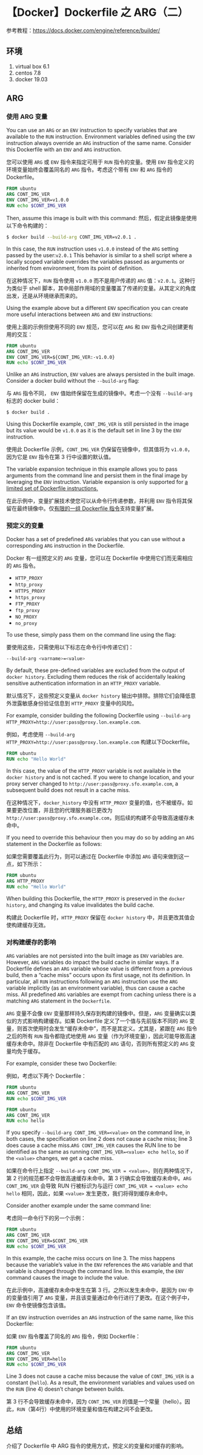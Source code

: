 # 【Docker】Dockerfile 之 ARG（二）

参考教程：https://docs.docker.com/engine/reference/builder/

## 环境

1. virtual box 6.1
2. centos 7.8
3. docker 19.03

## ARG

### 使用 ARG 变量

You can use an `ARG` or an `ENV` instruction to specify variables that are available to the `RUN` instruction. Environment variables defined using the `ENV` instruction always override an `ARG` instruction of the same name. Consider this Dockerfile with an `ENV` and `ARG` instruction.

您可以使用 `ARG` 或 `ENV` 指令来指定可用于 `RUN` 指令的变量。使用 `ENV` 指令定义的环境变量始终会覆盖同名的 `ARG` 指令。考虑这个带有 `ENV` 和 `ARG` 指令的 Dockerfile。

```Dockerfile
FROM ubuntu
ARG CONT_IMG_VER
ENV CONT_IMG_VER=v1.0.0
RUN echo $CONT_IMG_VER
```

Then, assume this image is built with this command:
然后，假定此镜像是使用以下命令构建的：

```sh
$ docker build --build-arg CONT_IMG_VER=v2.0.1 .
```

In this case, the `RUN` instruction uses `v1.0.0` instead of the `ARG` setting passed by the user:`v2.0.1` This behavior is similar to a shell script where a locally scoped variable overrides the variables passed as arguments or inherited from environment, from its point of definition.

在这种情况下，`RUN` 指令使用 `v1.0.0` 而不是用户传递的 `ARG` 值：`v2.0.1`。这种行为类似于 shell 脚本，其中局部作用域的变量覆盖了传递的变量。从其定义的角度出发，还是从环境继承而来的。

Using the example above but a different `ENV` specification you can create more useful interactions between `ARG` and `ENV` instructions:

使用上面的示例但使用不同的 `ENV` 规范，您可以在 `ARG` 和 `ENV` 指令之间创建更有用的交互：

```Dockerfile
FROM ubuntu
ARG CONT_IMG_VER
ENV CONT_IMG_VER=${CONT_IMG_VER:-v1.0.0}
RUN echo $CONT_IMG_VER
```

Unlike an `ARG` instruction, `ENV` values are always persisted in the built image. Consider a docker build without the `--build-arg` flag:

与 `ARG` 指令不同， `ENV` 值始终保留在生成的镜像中。考虑一个没有 `--build-arg` 标志的 docker build：

```sh
$ docker build .
```

Using this Dockerfile example, `CONT_IMG_VER` is still persisted in the image but its value would be `v1.0.0` as it is the default set in line 3 by the `ENV` instruction.

使用此 Dockerfile 示例，`CONT_IMG_VER` 仍保留在镜像中，但其值将为 `v1.0.0`，因为它是 `ENV` 指令在第 3 行中设置的默认值。

The variable expansion technique in this example allows you to pass arguments from the command line and persist them in the final image by leveraging the `ENV` instruction. Variable expansion is only supported for [a limited set of Dockerfile instructions.](https://docs.docker.com/engine/reference/builder/#environment-replacement)

在此示例中，变量扩展技术使您可以从命令行传递参数，并利用 `ENV` 指令将其保留在最终镜像中。仅[有限的一组 Dockerfile 指令](https://docs.docker.com/engine/reference/builder/#environment-replacement)支持变量扩展。

### 预定义的变量

Docker has a set of predefined `ARG` variables that you can use without a corresponding `ARG` instruction in the Dockerfile.

Docker 有一组预定义的 `ARG` 变量，您可以在 Dockerfile 中使用它们而无需相应的 `ARG` 指令。

- `HTTP_PROXY`
- `http_proxy`
- `HTTPS_PROXY`
- `https_proxy`
- `FTP_PROXY`
- `ftp_proxy`
- `NO_PROXY`
- `no_proxy`

To use these, simply pass them on the command line using the flag:

要使用这些，只需使用以下标志在命令行中传递它们：

```sh
--build-arg <varname>=<value>
```

By default, these pre-defined variables are excluded from the output of `docker history`. Excluding them reduces the risk of accidentally leaking sensitive authentication information in an `HTTP_PROXY` variable.

默认情况下，这些预定义变量从 `docker history` 输出中排除。排除它们会降低意外泄露敏感身份验证信息到 `HTTP_PROXY` 变量中的风险。

For example, consider building the following Dockerfile using `--build-arg HTTP_PROXY=http://user:pass@proxy.lon.example.com`.

例如，考虑使用 `--build-arg HTTP_PROXY=http://user:pass@proxy.lon.example.com` 构建以下Dockerfile。

```Dockerfile
FROM ubuntu
RUN echo "Hello World"
```

In this case, the value of the `HTTP_PROXY` variable is not available in the `docker history` and is not cached. If you were to change location, and your proxy server changed to `http://user:pass@proxy.sfo.example.com`, a subsequent build does not result in a cache miss.

在这种情况下，`docker_history` 中没有 `HTTP_PROXY` 变量的值，也不被缓存。如果要更改位置，并且您的代理服务器已更改为 `http://user:pass@proxy.sfo.example.com`，则后续的构建不会导致高速缓存未命中。

If you need to override this behaviour then you may do so by adding an `ARG` statement in the Dockerfile as follows:

如果您需要覆盖此行为，则可以通过在 Dockerfile 中添加 `ARG` 语句来做到这一点，如下所示：

```Dockerfile
FROM ubuntu
ARG HTTP_PROXY
RUN echo "Hello World"
```

When building this Dockerfile, the `HTTP_PROXY` is preserved in the `docker history`, and changing its value invalidates the build cache.

构建此 Dockerfile 时，`HTTP_PROXY` 保留在 `docker history` 中，并且更改其值会使构建缓存无效。

### 对构建缓存的影响

`ARG` variables are not persisted into the built image as `ENV` variables are. However, `ARG` variables do impact the build cache in similar ways. If a Dockerfile defines an `ARG` variable whose value is different from a previous build, then a “cache miss” occurs upon its first usage, not its definition. In particular, all `RUN` instructions following an `ARG` instruction use the `ARG` variable implicitly (as an environment variable), thus can cause a cache miss. All predefined `ARG` variables are exempt from caching unless there is a matching `ARG` statement in the `Dockerfile`.

`ARG` 变量不会像 `ENV` 变量那样持久保存到构建的镜像中。但是，`ARG` 变量确实以类似的方式影响构建缓存。如果 Dockerfile 定义了一个值与先前版本不同的 `ARG` 变量，则首次使用时会发生“缓存未命中”，而不是其定义。尤其是，紧跟在 `ARG` 指令之后的所有 `RUN` 指令都隐式地使用 `ARG` 变量（作为环境变量），因此可能导致高速缓存未命中。除非在 Dockerfile 中有匹配的 `ARG` 语句，否则所有预定义的 `ARG` 变量均免于缓存。

For example, consider these two Dockerfile:

例如，考虑以下两个 Dockerfile：

```Dockerfile
FROM ubuntu
ARG CONT_IMG_VER
RUN echo $CONT_IMG_VER
```

```Dockerfile
FROM ubuntu
ARG CONT_IMG_VER
RUN echo hello
```

If you specify `--build-arg CONT_IMG_VER=<value>` on the command line, in both cases, the specification on line 2 does not cause a cache miss; line 3 does cause a cache miss.`ARG CONT_IMG_VER` causes the RUN line to be identified as the same as running `CONT_IMG_VER=<value> echo hello`, so if the `<value>` changes, we get a cache miss.

如果在命令行上指定 `--build-arg CONT_IMG_VER = <value>`，则在两种情况下，第 2 行的规范都不会导致高速缓存未命中。第 3 行确实会导致缓存未命中。`ARG CONT_IMG_VER` 会导致 RUN 行被标识为与运行 `CONT_IMG_VER = <value> echo hello` 相同，因此，如果 `<value>` 发生更改，我们将得到缓存未命中。

Consider another example under the same command line:

考虑同一命令行下的另一个示例：

```Dockerfile
FROM ubuntu
ARG CONT_IMG_VER
ENV CONT_IMG_VER=$CONT_IMG_VER
RUN echo $CONT_IMG_VER
```

In this example, the cache miss occurs on line 3. The miss happens because the variable’s value in the `ENV` references the `ARG` variable and that variable is changed through the command line. In this example, the `ENV` command causes the image to include the value.

在此示例中，高速缓存未命中发生在第 3 行。之所以发生未命中，是因为 `ENV` 中的变量值引用了 `ARG` 变量，并且该变量通过命令行进行了更改。在这个例子中，`ENV` 命令使镜像包含该值。

If an `ENV` instruction overrides an `ARG` instruction of the same name, like this Dockerfile:

如果 `ENV` 指令覆盖了同名的 `ARG` 指令，例如 Dockerfile：

```Dockerfile
FROM ubuntu
ARG CONT_IMG_VER
ENV CONT_IMG_VER=hello
RUN echo $CONT_IMG_VER
```

Line 3 does not cause a cache miss because the value of `CONT_IMG_VER` is a constant (`hello`). As a result, the environment variables and values used on the `RUN` (line 4) doesn’t change between builds.

第 3 行不会导致缓存未命中，因为 `CONT_IMG_VER` 的值是一个常量（hello）。因此，`RUN`（第4行）中使用的环境变量和值在构建之间不会更改。

## 总结

介绍了 Dockerfile 中 ARG 指令的使用方式，预定义的变量和对缓存的影响。